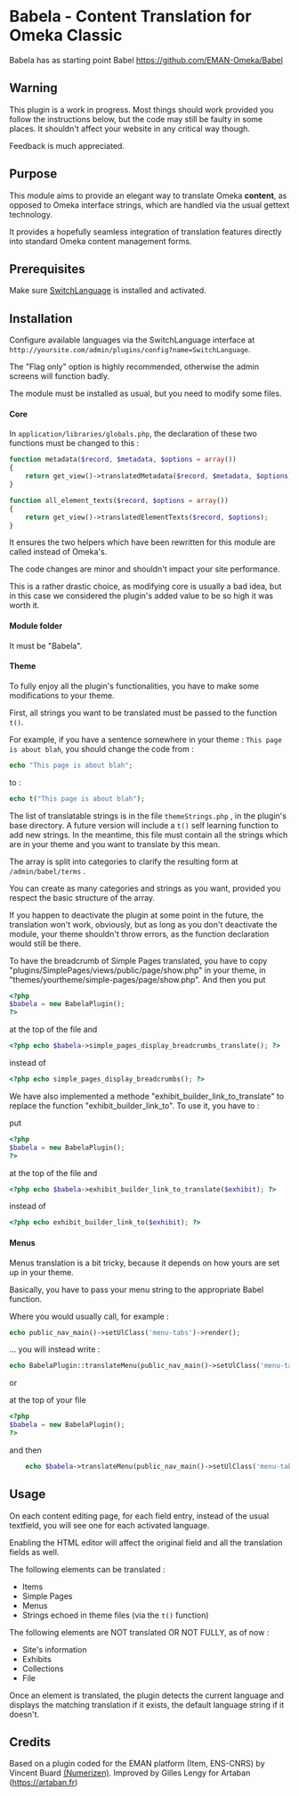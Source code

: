 # Babela - Content Translation for Omeka Classic

Babela has as starting point Babel https://github.com/EMAN-Omeka/Babel

## Warning

This plugin is a work in progress. Most things should work provided you follow the instructions below, but the code may still be faulty in some places. It shouldn't affect your website in any critical way though.

Feedback is much appreciated.

## Purpose

This module aims to provide an elegant way to translate Omeka **content**, as opposed to Omeka interface strings, which are handled via the usual gettext technology.

It provides a hopefully seamless integration of translation features directly into standard Omeka content management forms.

## Prerequisites

Make sure [SwitchLanguage](https://gitlab.com/TIME_LAS/Omeka_Plugin_SwitchLang/) is installed and activated.

## Installation

Configure available languages via the SwitchLanguage interface at `http://yoursite.com/admin/plugins/config?name=SwitchLanguage`.

The "Flag only" option is highly recommended, otherwise the admin screens will function badly.

The module must be installed as usual, but you need to modify some files.

#### Core

In  `application/libraries/globals.php`, the declaration of these two functions must be changed to this :

```php
function metadata($record, $metadata, $options = array())
{
    return get_view()->translatedMetadata($record, $metadata, $options);
}

function all_element_texts($record, $options = array())
{
    return get_view()->translatedElementTexts($record, $options);
}
```

It ensures the two helpers which have been rewritten for this module are called instead of Omeka's. 

The code changes are minor and shouldn't impact your site performance.

This is a rather drastic choice, as modifying core is usually a bad idea, but in this case we considered the plugin's added value to be so high it was worth it.

#### Module folder

It must be "Babela".

#### Theme

To fully enjoy all the plugin's functionalities, you have to make some modifications to your theme.

First, all strings you want to be translated must be passed to the function ```t()```.

For example, if you have a sentence somewhere in your theme : ``This page is about blah``, you should change the code from :

```php
echo "This page is about blah";
```

to :

```php
echo t("This page is about blah");
```

The list of translatable strings is in the file ``themeStrings.php`` , in the plugin's base directory. A future version will include a ``t()``  self learning function to add new strings. In the meantime, this file must contain all the strings which are in your theme and you want to translate by this mean.

The array is split into categories to clarify the resulting form at ``/admin/babel/terms`` .

You can create as many categories and strings as you want, provided you respect the basic structure of the array.

If you happen to deactivate the plugin at some point in the future, the translation won't work, obviously, but as long as you don't deactivate the module, your theme shouldn't throw errors, as the function declaration would still be there.

To have the breadcrumb of Simple Pages translated, you have to copy "plugins/SimplePages/views/public/page/show.php" in your theme, in "themes/yourtheme/simple-pages/page/show.php". And then you put

```php
<?php
$babela = new BabelaPlugin();
?>
```

at the top of the file and

```php
<?php echo $babela->simple_pages_display_breadcrumbs_translate(); ?>
```

instead of

```php
<?php echo simple_pages_display_breadcrumbs(); ?>
```
We have also implemented a methode "exhibit_builder_link_to_translate" to replace the function "exhibit_builder_link_to". To use it, you have to :

put 

```php
<?php
$babela = new BabelaPlugin();
?>
```

at the top of the file and

```php
<?php echo $babela->exhibit_builder_link_to_translate($exhibit); ?>
```

instead of

```php
<?php echo exhibit_builder_link_to($exhibit); ?>
```
#### Menus

Menus translation is a bit tricky, because it depends on how yours are set up in your theme.

Basically, you have to pass your menu string to the appropriate Babel function.

Where you would usually call, for example : 

```php
echo public_nav_main()->setUlClass('menu-tabs')->render();
```

... you will instead write :

```php
echo BabelaPlugin::translateMenu(public_nav_main()->setUlClass('menu-tabs')->render());
```

or

at the top of your file 

```php
<?php
$babela = new BabelaPlugin();
?>
```

and then

```php
    echo $babela->translateMenu(public_nav_main()->setUlClass('menu-tabs')->render());
```

## Usage

On each content editing page, for each field entry, instead of the usual textfield, you will see one for each activated language.

Enabling the HTML editor will affect the original field and all the translation fields as well.

The following elements can be translated :

- Items
- Simple Pages
- Menus
- Strings echoed in theme files (via the ``t()`` function)

The following elements are NOT translated OR NOT FULLY, as of now :

- Site's information
- Exhibits
- Collections
- File

Once an element is translated, the plugin detects the current language and displays the matching translation if it exists, the default language string if it doesn't.

## Credits

Based on a plugin coded for the EMAN platform (Item, ENS-CNRS) by Vincent Buard [(Numerizen)](http://numerizen.com).
Improved by Gilles Lengy for Artaban (https://artaban.fr)
